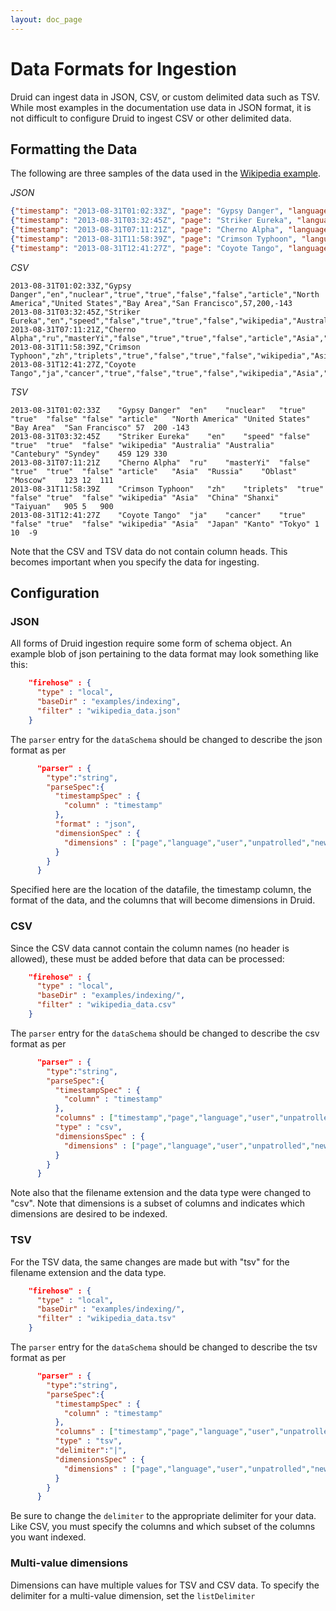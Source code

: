 ```yaml
---
layout: doc_page
---
```

Data Formats for Ingestion
==========================

Druid can ingest data in JSON, CSV, or custom delimited data such as TSV. While most examples in the documentation use data in JSON format, it is not difficult to configure Druid to ingest CSV or other delimited data.

## Formatting the Data
The following are three samples of the data used in the [Wikipedia example](Tutorial:-Loading-Streaming-Data.html).

_JSON_

```json
{"timestamp": "2013-08-31T01:02:33Z", "page": "Gypsy Danger", "language" : "en", "user" : "nuclear", "unpatrolled" : "true", "newPage" : "true", "robot": "false", "anonymous": "false", "namespace":"article", "continent":"North America", "country":"United States", "region":"Bay Area", "city":"San Francisco", "added": 57, "deleted": 200, "delta": -143}
{"timestamp": "2013-08-31T03:32:45Z", "page": "Striker Eureka", "language" : "en", "user" : "speed", "unpatrolled" : "false", "newPage" : "true", "robot": "true", "anonymous": "false", "namespace":"wikipedia", "continent":"Australia", "country":"Australia", "region":"Cantebury", "city":"Syndey", "added": 459, "deleted": 129, "delta": 330}
{"timestamp": "2013-08-31T07:11:21Z", "page": "Cherno Alpha", "language" : "ru", "user" : "masterYi", "unpatrolled" : "false", "newPage" : "true", "robot": "true", "anonymous": "false", "namespace":"article", "continent":"Asia", "country":"Russia", "region":"Oblast", "city":"Moscow", "added": 123, "deleted": 12, "delta": 111}
{"timestamp": "2013-08-31T11:58:39Z", "page": "Crimson Typhoon", "language" : "zh", "user" : "triplets", "unpatrolled" : "true", "newPage" : "false", "robot": "true", "anonymous": "false", "namespace":"wikipedia", "continent":"Asia", "country":"China", "region":"Shanxi", "city":"Taiyuan", "added": 905, "deleted": 5, "delta": 900}
{"timestamp": "2013-08-31T12:41:27Z", "page": "Coyote Tango", "language" : "ja", "user" : "cancer", "unpatrolled" : "true", "newPage" : "false", "robot": "true", "anonymous": "false", "namespace":"wikipedia", "continent":"Asia", "country":"Japan", "region":"Kanto", "city":"Tokyo", "added": 1, "deleted": 10, "delta": -9}
```

_CSV_

```
2013-08-31T01:02:33Z,"Gypsy Danger","en","nuclear","true","true","false","false","article","North America","United States","Bay Area","San Francisco",57,200,-143
2013-08-31T03:32:45Z,"Striker Eureka","en","speed","false","true","true","false","wikipedia","Australia","Australia","Cantebury","Syndey",459,129,330
2013-08-31T07:11:21Z,"Cherno Alpha","ru","masterYi","false","true","true","false","article","Asia","Russia","Oblast","Moscow",123,12,111
2013-08-31T11:58:39Z,"Crimson Typhoon","zh","triplets","true","false","true","false","wikipedia","Asia","China","Shanxi","Taiyuan",905,5,900
2013-08-31T12:41:27Z,"Coyote Tango","ja","cancer","true","false","true","false","wikipedia","Asia","Japan","Kanto","Tokyo",1,10,-9
```

_TSV_

```
2013-08-31T01:02:33Z	"Gypsy Danger"	"en"	"nuclear"	"true"	"true"	"false"	"false"	"article"	"North America"	"United States"	"Bay Area"	"San Francisco"	57	200	-143
2013-08-31T03:32:45Z	"Striker Eureka"	"en"	"speed"	"false"	"true"	"true"	"false"	"wikipedia"	"Australia"	"Australia"	"Cantebury"	"Syndey"	459	129	330
2013-08-31T07:11:21Z	"Cherno Alpha"	"ru"	"masterYi"	"false"	"true"	"true"	"false"	"article"	"Asia"	"Russia"	"Oblast"	"Moscow"	123	12	111
2013-08-31T11:58:39Z	"Crimson Typhoon"	"zh"	"triplets"	"true"	"false"	"true"	"false"	"wikipedia"	"Asia"	"China"	"Shanxi"	"Taiyuan"	905	5	900
2013-08-31T12:41:27Z	"Coyote Tango"	"ja"	"cancer"	"true"	"false"	"true"	"false"	"wikipedia"	"Asia"	"Japan"	"Kanto"	"Tokyo"	1	10	-9
```

Note that the CSV and TSV data do not contain column heads. This becomes important when you specify the data for ingesting.

## Configuration

### JSON
All forms of Druid ingestion require some form of schema object. An example blob of json pertaining to the data format may look something like this:

```json
    "firehose" : {
      "type" : "local",
      "baseDir" : "examples/indexing",
      "filter" : "wikipedia_data.json"
    }
```

The `parser` entry for the `dataSchema` should be changed to describe the json format as per

```json
      "parser" : {
        "type":"string",
        "parseSpec":{
          "timestampSpec" : {
            "column" : "timestamp"
          },
          "format" : "json",
          "dimensionSpec" : {
            "dimensions" : ["page","language","user","unpatrolled","newPage","robot","anonymous","namespace","continent","country","region","city"]
          }
        }
      }
```

Specified here are the location of the datafile, the timestamp column, the format of the data, and the columns that will become dimensions in Druid.

### CSV
Since the CSV data cannot contain the column names (no header is allowed), these must be added before that data can be processed:

```json
    "firehose" : {
      "type" : "local",
      "baseDir" : "examples/indexing/",
      "filter" : "wikipedia_data.csv"
    }
```

The `parser` entry for the `dataSchema` should be changed to describe the csv format as per

```json
      "parser" : {
        "type":"string",
        "parseSpec":{
          "timestampSpec" : {
            "column" : "timestamp"
          },
          "columns" : ["timestamp","page","language","user","unpatrolled","newPage","robot","anonymous","namespace","continent","country","region","city"],
          "type" : "csv",
          "dimensionsSpec" : {
            "dimensions" : ["page","language","user","unpatrolled","newPage","robot","anonymous","namespace","continent","country","region","city"]
          }
        }
      }
```

Note also that the filename extension and the data type were changed to "csv". Note that dimensions is a subset of columns and indicates which dimensions are desired to be indexed.

### TSV
For the TSV data, the same changes are made but with "tsv" for the filename extension and the data type.
```json
    "firehose" : {
      "type" : "local",
      "baseDir" : "examples/indexing/",
      "filter" : "wikipedia_data.tsv"
    }
```
The `parser` entry for the `dataSchema` should be changed to describe the tsv format as per
```json
      "parser" : {
        "type":"string",
        "parseSpec":{
          "timestampSpec" : {
            "column" : "timestamp"
          },
          "columns" : ["timestamp","page","language","user","unpatrolled","newPage","robot","anonymous","namespace","continent","country","region","city"],
          "type" : "tsv",
          "delimiter":"|",
          "dimensionsSpec" : {
            "dimensions" : ["page","language","user","unpatrolled","newPage","robot","anonymous","namespace","continent","country","region","city"]
          }
        }
      }
```
Be sure to change the `delimiter` to the appropriate delimiter for your data. Like CSV, you must specify the columns and which subset of the columns you want indexed.

### Multi-value dimensions
Dimensions can have multiple values for TSV and CSV data. To specify the delimiter for a multi-value dimension, set the `listDelimiter`